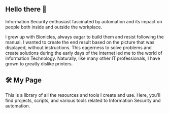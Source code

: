 ## Hello there 👋
Information Security enthusiast fascinated by automation and its impact on people both inside and outside the workplace.

I grew up with Bionicles, always eagar to build them and resist following the manual. I wanted to create the end result based on the picture that was displayed, without instructions. This eagerness to solve problems and create solutions during the early days of the internet led me to the world of Information Technology. Naturally, like many other IT professionals, I have grown to greatly dislike printers.

## 🛠️ My Page
This is a library of all the resources and tools I create and use. Here, you'll find projects, scripts, and various tools related to Information Security and automation.

<!--
**JustAnOddPenguin/JustAnOddPenguin** is a ✨ _special_ ✨ repository because its `README.md` (this file) appears on your GitHub profile.

Here are some ideas to get you started:

- 🔭 I’m currently working on ...
- 🌱 I’m currently learning ...
- 👯 I’m looking to collaborate on ...
- 🤔 I’m looking for help with ...
- 💬 Ask me about ...
- 📫 How to reach me: ...
- 😄 Pronouns: ...
- ⚡ Fun fact: ...
-->
